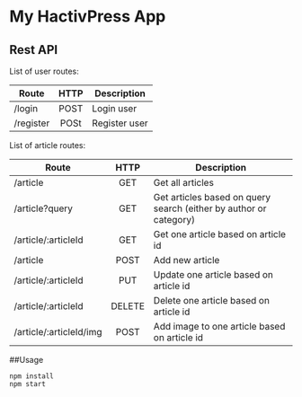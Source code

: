 # My HactivPress App

## Rest API

List of user routes:

| **Route** | **HTTP** | **Description** |
|-----------|:--------:|-----------------|
| /login    |   POST   | Login user      |
| /register |   POSt   | Register user   |

List of article routes:

| **Route**               | **HTTP** | **Description**                                                   |
|-------------------------|:--------:|-------------------------------------------------------------------|
| /article                |    GET   | Get all articles                                                  |
| /article?query          |    GET   | Get articles based on query search (either by author or category) |
| /article/:articleId     |    GET   | Get one article based on article id                               |
| /article                |   POST   | Add new article                                                   |
| /article/:articleId     |    PUT   | Update one article based on article id                            |
| /article/:articleId     |  DELETE  | Delete one article based on article id                            |
| /article/:articleId/img |   POST   | Add image to one article based on article id                      |

##Usage

```npm
npm install
npm start
```
